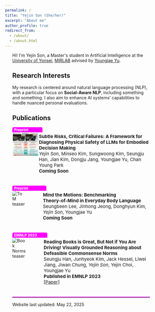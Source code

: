 ```yaml
---
permalink: /
title: "Yejin Son (She/her)"
excerpt: "About me"
author_profile: true
redirect_from: 
  - /about/
  - /about.html
---
```


<div style="max-width: 1000px; margin: auto; padding: 0 24px;">

Hi! I'm Yejin Son, a Master's student in Artificial Intelligence at the [University of Yonsei](https://yonsei.ac.kr), [MIRLAB](https://mirlab.yonsei.ac.kr/) advised by [Youngjae Yu](https://yj-yu.github.io/home/). 

## Research Interests

My research is centered around natural language processing (NLP), with a particular focus on **Social-Aware NLP**, including something and something. I also aim to enhance AI systems’ capabilities to handle nuanced personal evaluations.

## Publications

<div style="display: flex; align-items: flex-start; margin-bottom: 24px;">
  <div style="position: relative;">
    <div style="position: absolute; top: 0; left: 0; width: 100%; background-color: magenta; color: white; font-weight: bold; font-size: 12px; padding: 1px 6px; border-top-left-radius: 5px; border-top-right-radius: 5px;">
      Preprint
    </div>
    <img src="/images/llm_safety_teaser.png" alt="Subtle Risks teaser" style="width: 140px; margin-right: 60px; border-radius: 5px; margin-top: 18px; margin-bottom: 8px;">
  </div>
  <div style="font-size: 15px; padding-top: 6px;">
    <p><strong>Subtle Risks, Critical Failures: A Framework for Diagnosing Physical Safety of LLMs for Embodied Decision Making</strong><br>
    <em>Yejin Son</em>, Minseo Kim, Sungwoong Kim, Seungju Han, Jian Kim, Dongju Jang, Youngjae Yu, Chan Young Park<br>
    <strong>Coming Soon</strong></p>
  </div>
</div>

<div style="display: flex; align-items: flex-start; margin-bottom: 24px;">
  <div style="position: relative;">
    <div style="position: absolute; top: 0; left: 0; width: 100%; background-color: magenta; color: white; font-weight: bold; font-size: 12px; padding: 1px 6px; border-top-left-radius: 5px; border-top-right-radius: 5px;">
      Preprint
    </div>
    <img src="/images/tom_teaser.png" alt="ToM teaser" style="width: 140px; margin-right: 60px; border-radius: 5px; margin-top: 18px; margin-bottom: 8px;">
  </div>
  <div style="font-size: 15px; padding-top: 6px;">
    <p><strong>Mind the Motions: Benchmarking Theory‑of‑Mind in Everyday Body Language</strong><br>
    Seungbeen Lee, Jinhong Jeong, Donghyun Kim, <em>Yejin Son</em>, Youngjae Yu<br>
    <strong>Coming Soon</strong></p>
  </div>
</div>

<div style="display: flex; align-items: flex-start; margin-bottom: 24px;">
  <div style="position: relative;">
    <div style="position: absolute; top: 0; left: 0; width: 100%; background-color: magenta; color: white; font-weight: bold; font-size: 12px; padding: 1px 6px; border-top-left-radius: 5px; border-top-right-radius: 5px;">
      EMNLP 2023
    </div>
    <img src="/images/book_norms_teaser.png" alt="Book Norms teaser" style="width: 140px; margin-right: 60px; border-radius: 5px; margin-top: 18px; margin-bottom: 8px;">
  </div>
  <div style="font-size: 15px; padding-top: 6px;">
    <p><strong>Reading Books is Great, But Not if You Are Driving! Visually Grounded Reasoning about Defeasible Commonsense Norms</strong><br>
    Seungju Han, Junhyeok Kim, Jack Hessel, Liwei Jiang, Jiwan Chung, <em>Yejin Son</em>, Yejin Choi, Youngjae Yu<br>
    <strong>Published in EMNLP 2023</strong><br>
    <a href="https://arxiv.org/abs/2310.10418">[Paper]</a></p>
  </div>
</div>

<hr style="border: 0; border-top: 2px solid magenta;">

<p>Website last updated: May 22, 2025</p>

</div>
